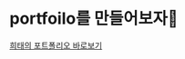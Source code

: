 # portfoilo를 만들어보자👾

<a href="https://heeeete.github.io/portfoilo/" target="_blank">희태의 포트폴리오 바로보기</a>
